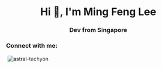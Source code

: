 <h1 align="center">Hi 👋, I'm Ming Feng Lee</h1>
<h3 align="center">Dev from Singapore</h3>

<h3 align="left">Connect with me:</h3>
<p align="left">
</p>

<p>&nbsp;<img align="center" src="https://github-readme-stats.vercel.app/api?username=astral-tachyon&show_icons=true&locale=en" alt="astral-tachyon" /></p>
